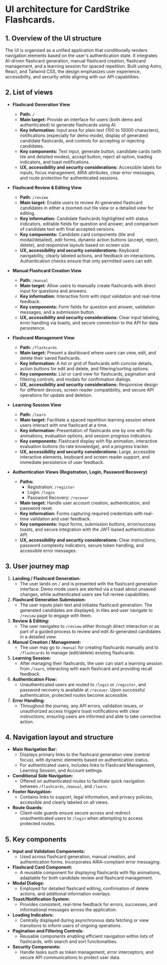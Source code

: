 # UI architecture for CardStrike Flashcards.

## 1. Overview of the UI structure

The UI is organized as a unified application that conditionally renders navigation elements based on the user's authentication state. It integrates AI-driven flashcard generation, manual flashcard creation, flashcard management, and a learning session for spaced repetition. Built using Astro, React, and Tailwind CSS, the design emphasizes user experience, accessibility, and security while aligning with our API capabilities.

## 2. List of views

- **Flashcard Generation View**

  - **Path:** `/`
  - **Main target:** Provide an interface for users (both demo and authenticated) to generate flashcards using AI.
  - **Key information:** Input area for plain text (100 to 10000 characters), notifications (especially for demo mode), display of generated candidate flashcards, and controls for accepting or rejecting candidates.
  - **Key components:** Text input, generate button, candidate cards (with tile and detailed modes), accept button, reject all option, loading indicators, and toast notifications.
  - **UX, accessibility and security considerations:** Accessible labels for inputs, focus management, ARIA attributes, clear error messages, and route protection for authenticated sessions.

- **Flashcard Review & Editing View**

  - **Path:** `/review`
  - **Main target:** Enable users to review AI-generated flashcard candidates in either a zoomed-out tile view or a detailed view for editing.
  - **Key information:** Candidate flashcards highlighted with status indicators, editable fields for question and answer, and comparison of candidate text with final accepted versions.
  - **Key components:** Candidate card components (tile and modal/detailed), edit forms, dynamic action buttons (accept, reject, delete), and responsive layouts based on screen size.
  - **UX, accessibility and security considerations:** Keyboard navigability, clearly labeled actions, and feedback on interactions. Authentication checks ensure that only permitted users can edit.

- **Manual Flashcard Creation View**

  - **Path:** `/manual`
  - **Main target:** Allow users to manually create flashcards with direct input for questions and answers.
  - **Key information:** Interactive form with input validation and real-time feedback.
  - **Key components:** Form fields for question and answer, validation messages, and a submission button.
  - **UX, accessibility and security considerations:** Clear input labeling, error handling via toasts, and secure connection to the API for data persistence.

- **Flashcard Management View**

  - **Path:** `/flashcards`
  - **Main target:** Present a dashboard where users can view, edit, and delete their saved flashcards.
  - **Key information:** A list or grid of flashcards with concise details, action buttons for edit and delete, and filtering/sorting options.
  - **Key components:** List or card view for flashcards, pagination and filtering controls, and modals for confirmation dialogs.
  - **UX, accessibility and security considerations:** Responsive design for different devices, screen reader compatibility, and secure API operations for update and deletion.

- **Learning Session View**

  - **Path:** `/learn`
  - **Main target:** Facilitate a spaced repetition learning session where users interact with one flashcard at a time.
  - **Key information:** Presentation of flashcards one by one with flip animations, evaluation options, and session progress indicators.
  - **Key components:** Flashcard display with flip animation, interactive evaluation buttons (to rate knowledge), and a progress tracker.
  - **UX, accessibility and security considerations:** Large, accessible interactive elements, keyboard and screen reader support, and immediate persistence of user feedback.

- **Authentication Views (Registration, Login, Password Recovery)**
  - **Paths:**
    - Registration: `/register`
    - Login: `/login`
    - Password Recovery: `/recover`
  - **Main target:** Handle user account creation, authentication, and password reset.
  - **Key information:** Forms capturing required credentials with real-time validation and user feedback.
  - **Key components:** Input forms, submission buttons, error/success toasts, and secure integration with the JWT-based authentication API.
  - **UX, accessibility and security considerations:** Clear instructions, password complexity indicators, secure token handling, and accessible error messages.

## 3. User journey map

1. **Landing / Flashcard Generation:**
   - The user lands on `/` and is presented with the flashcard generation interface. Demo mode users are alerted via a toast about unsaved changes, while authenticated users see full review capabilities.
2. **Flashcard Generation Submission:**
   - The user inputs plain text and initiates flashcard generation. The generated candidates are displayed, in tiles and user navigate to `/review` page to engage with them.
3. **Review & Editing:**
   - The user navigates to `/review` either through direct interaction or as part of a guided process to review and edit AI-generated candidates in a detailed view.
4. **Manual Creation / Management:**
   - The user may go to `/manual` for creating flashcards manually and to `/flashcards` to manage (edit/delete) existing flashcards.
5. **Learning Session:**
   - After managing their flashcards, the user can start a learning session from `/learn`, interacting with each flashcard and providing recall feedback.
6. **Authentication Flow:**
   - Unauthenticated users are routed to `/login` or `/register`, and password recovery is available at `/recover`. Upon successful authentication, protected routes become accessible.
7. **Error Handling:**
   - Throughout the journey, any API errors, validation issues, or unauthorized access triggers toast notifications with clear instructions, ensuring users are informed and able to take corrective action.

## 4. Navigation layout and structure

- **Main Navigation Bar:**
  - Displays primary links to the flashcard generation view (central focus), with dynamic elements based on authentication status.
  - For authenticated users, includes links to Flashcard Management, Learning Session, and Account settings.
- **Conditional Side Navigation:**
  - Offered on authenticated routes to facilitate quick navigation between `/flashcards`, `/manual`, and `/learn`.
- **Footer Navigation:**
  - Contains links to support, legal information, and privacy policies, accessible and clearly labeled on all views.
- **Route Guards:**
  - Client-side guards ensure secure access and redirect unauthenticated users to `/login` when attempting to access protected routes.

## 5. Key components

- **Input and Validation Components:**
  - Used across flashcard generation, manual creation, and authentication forms. Incorporates ARIA-compliant error messaging.
- **Flashcard Card Component:**
  - A reusable component for displaying flashcards with flip animations, adaptable for both candidate review and flashcard management.
- **Modal Dialogs:**
  - Employed for detailed flashcard editing, confirmation of delete actions, and additional information overlays.
- **Toast/Notification System:**
  - Provides consistent, real-time feedback for errors, successes, and informational messages across the application.
- **Loading Indicators:**
  - Centrally displayed during asynchronous data fetching or view transitions to inform users of ongoing operations.
- **Pagination and Filtering Controls:**
  - Reusable components enabling efficient navigation within lists of flashcards, with search and sort functionalities.
- **Security Components:**
  - Handle tasks such as token management, error interceptors, and secure API communications to protect user data.
